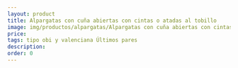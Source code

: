 ```yaml
---
layout: product
title: Alpargatas con cuña abiertas con cintas o atadas al tobillo
image: img/productos/alpargatas/Alpargatas con cuña abiertas con cintas o atadas al tobillo==tipo obi y valenciana Últimos pares.webp
price: 
tags: tipo obi y valenciana Últimos pares
description: 
order: 0
---
```

